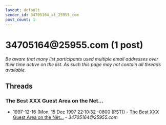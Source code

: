 ```yaml
---
layout: default
sender_id: 34705164_at_25955_com
post_count: 1
---
```


# 34705164<span>@</span>25955.com (1 post)

_Be aware that many list participants used multiple email addresses over their time active on the list. As such this page may not contain all threads available._

## Threads

### The Best XXX Guest Area on the Net...
+ 1997-12-16 (Mon, 15 Dec 1997 22:10:32 -0800 (PST)) - [The Best XXX Guest Area on the Net...](/archive/1997/12/9bdfacb3ef73739aa34fb4c392a40d2407ceff115db71f0eb13c7a2bf4483f36) - _34705164@25955.com_

